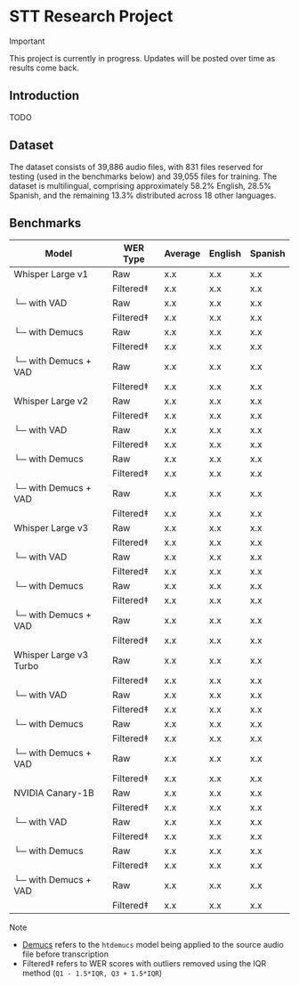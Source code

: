 # STT Research Project

> [!IMPORTANT]  
> This project is currently in progress. Updates will be posted over time as results come back.

## Introduction
TODO

## Dataset

The dataset consists of 39,886 audio files, with 831 files reserved for testing (used in the benchmarks below) and 39,055 files for training. The dataset is multilingual, comprising approximately 58.2% English, 28.5% Spanish, and the remaining 13.3% distributed across 18 other languages.

## Benchmarks

| Model                  | WER Type  | Average   | English   | Spanish   |
| ---------------------- | --------- | --------- | --------- | --------- |
| Whisper Large v1       | Raw       | x.x       | x.x       | x.x       |
|                        | Filtered‡ | x.x       | x.x       | x.x       |
| └─ with VAD            | Raw       | x.x       | x.x       | x.x       |
|                        | Filtered‡ | x.x       | x.x       | x.x       |
| └─ with Demucs         | Raw       | x.x       | x.x       | x.x       |
|                        | Filtered‡ | x.x       | x.x       | x.x       |
| └─ with Demucs + VAD   | Raw       | x.x       | x.x       | x.x       |
|                        | Filtered‡ | x.x       | x.x       | x.x       |
| Whisper Large v2       | Raw       | x.x       | x.x       | x.x       |
|                        | Filtered‡ | x.x       | x.x       | x.x       |
| └─ with VAD            | Raw       | x.x       | x.x       | x.x       |
|                        | Filtered‡ | x.x       | x.x       | x.x       |
| └─ with Demucs         | Raw       | x.x       | x.x       | x.x       |
|                        | Filtered‡ | x.x       | x.x       | x.x       |
| └─ with Demucs + VAD   | Raw       | x.x       | x.x       | x.x       |
|                        | Filtered‡ | x.x       | x.x       | x.x       |
| Whisper Large v3       | Raw       | x.x       | x.x       | x.x       |
|                        | Filtered‡ | x.x       | x.x       | x.x       |
| └─ with VAD            | Raw       | x.x       | x.x       | x.x       |
|                        | Filtered‡ | x.x       | x.x       | x.x       |
| └─ with Demucs         | Raw       | x.x       | x.x       | x.x       |
|                        | Filtered‡ | x.x       | x.x       | x.x       |
| └─ with Demucs + VAD   | Raw       | x.x       | x.x       | x.x       |
|                        | Filtered‡ | x.x       | x.x       | x.x       |
| Whisper Large v3 Turbo | Raw       | x.x       | x.x       | x.x       |
|                        | Filtered‡ | x.x       | x.x       | x.x       |
| └─ with VAD            | Raw       | x.x       | x.x       | x.x       |
|                        | Filtered‡ | x.x       | x.x       | x.x       |
| └─ with Demucs         | Raw       | x.x       | x.x       | x.x       |
|                        | Filtered‡ | x.x       | x.x       | x.x       |
| └─ with Demucs + VAD   | Raw       | x.x       | x.x       | x.x       |
|                        | Filtered‡ | x.x       | x.x       | x.x       |
| NVIDIA Canary-1B       | Raw       | x.x       | x.x       | x.x       |
|                        | Filtered‡ | x.x       | x.x       | x.x       |
| └─ with VAD            | Raw       | x.x       | x.x       | x.x       |
|                        | Filtered‡ | x.x       | x.x       | x.x       |
| └─ with Demucs         | Raw       | x.x       | x.x       | x.x       |
|                        | Filtered‡ | x.x       | x.x       | x.x       |
| └─ with Demucs + VAD   | Raw       | x.x       | x.x       | x.x       |
|                        | Filtered‡ | x.x       | x.x       | x.x       |

> [!NOTE]
> - [Demucs](https://github.com/adefossez/demucs) refers to the `htdemucs` model being applied to the source audio file before transcription
> - Filtered‡ refers to WER scores with outliers removed using the IQR method (`Q1 - 1.5*IQR, Q3 + 1.5*IQR`)
